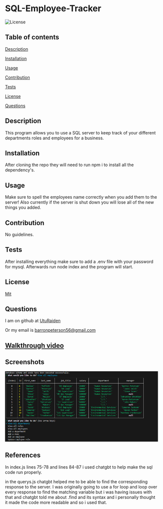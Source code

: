 # SQL-Employee-Tracker

  ![License](https://img.shields.io/badge/License-MIT-yellow.svg)
  ## Table of contents

  [Description](#Description)

  [Installation](#Installation)

  [Usage](#Usage)

  [Contribution](#Contribution)
  
  [Tests](#Tests)

  [License](#License)

  [Questions](#Questions)

  ## Description <a id="Description"></a>

  This program allows you to use a SQL server to keep track of your different departments roles and employees for a business.

  ## Installation <a id="Installation"></a>

  After cloning the repo they will need to run npm i to install all the dependency's.

  ## Usage <a id="Usage"></a>

  Make sure to spell the employees name correctly when you add them to the server! Also currently if the server is shut down you will lose all of the new things you added.

  ## Contribution <a id="Contribution"></a>

  No guidelines.

  ## Tests  <a id="Tests"></a>

  After installing everything make sure to add a .env file with your password for mysql. Afterwards run node index and the program will start.

  ## License <a id="License"></a>

  [Mit](https://opensource.org/licenses/MIT)

  ## Questions <a id="Questions"></a>

  I am on github at [UtuRaiden](https://github.com/UtuRaiden)

  Or my email is barronpeterson56@gmail.com
 
  ## [Walkthrough video](https://drive.google.com/file/d/1-z0krUY1pqF_JScmFZUHvb9VwfnzGycT/view)

  ## Screenshots

  ![Screenshot](./images/screenshot.PNG)

  ## References  

  In index.js lines 75-78 and lines 84-87 i used chatgbt to help make the sql code run properly. 

  in the querys.js chatgbt helped me to be able to find the corresponding response to the server. I was originally going to use a for loop and loop over every response to find the matching variable but i was having issues with that and chatgbt told me about .find and its syntax and i personally thought it made the code more readable and so i used that. 

